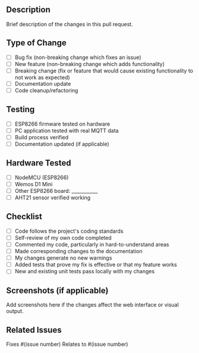 ## Description

Brief description of the changes in this pull request.

## Type of Change

- [ ] Bug fix (non-breaking change which fixes an issue)
- [ ] New feature (non-breaking change which adds functionality)
- [ ] Breaking change (fix or feature that would cause existing functionality to not work as expected)
- [ ] Documentation update
- [ ] Code cleanup/refactoring

## Testing

- [ ] ESP8266 firmware tested on hardware
- [ ] PC application tested with real MQTT data
- [ ] Build process verified
- [ ] Documentation updated (if applicable)

## Hardware Tested

- [ ] NodeMCU (ESP8266)
- [ ] Wemos D1 Mini
- [ ] Other ESP8266 board: ___________
- [ ] AHT21 sensor verified working

## Checklist

- [ ] Code follows the project's coding standards
- [ ] Self-review of my own code completed
- [ ] Commented my code, particularly in hard-to-understand areas
- [ ] Made corresponding changes to the documentation
- [ ] My changes generate no new warnings
- [ ] Added tests that prove my fix is effective or that my feature works
- [ ] New and existing unit tests pass locally with my changes

## Screenshots (if applicable)

Add screenshots here if the changes affect the web interface or visual output.

## Related Issues

Fixes #(issue number)
Relates to #(issue number)